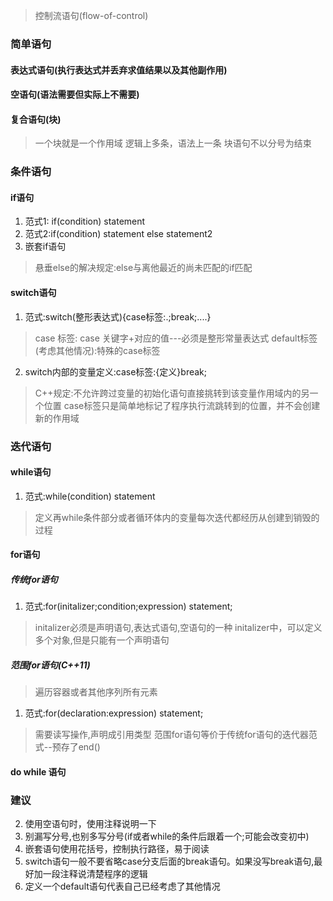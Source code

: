 > 控制流语句(flow-of-control)
### 简单语句
#### 表达式语句(执行表达式并丢弃求值结果以及其他副作用)
#### 空语句(语法需要但实际上不需要)
#### 复合语句(块)
> 一个块就是一个作用域
> 逻辑上多条，语法上一条
> 块语句不以分号为结束

### 条件语句
#### if语句
1. 范式1: if(condition) statement
2. 范式2:if(condition) statement else statement2
3. 嵌套if语句
> 悬垂else的解决规定:else与离他最近的尚未匹配的if匹配
#### switch语句
1. 范式:switch(整形表达式){case标签:.;break;....}
> case 标签: case 关键字+对应的值---必须是整形常量表达式
> default标签(考虑其他情况):特殊的case标签
2. switch内部的变量定义:case标签:{定义}break;
> C++规定:不允许跨过变量的初始化语句直接挑转到该变量作用域内的另一个位置
> case标签只是简单地标记了程序执行流跳转到的位置，并不会创建新的作用域

### 迭代语句
#### while语句
1. 范式:while(condition) statement
> 定义再while条件部分或者循环体内的变量每次迭代都经历从创建到销毁的过程

#### for语句
##### 传统for语句
1. 范式:for(initalizer;condition;expression) statement;
> initalizer必须是声明语句,表达式语句,空语句的一种
> initalizer中，可以定义多个对象,但是只能有一个声明语句

#####  范围for语句(C++11)
> 遍历容器或者其他序列所有元素
1. 范式:for(declaration:expression) statement; 
> 需要读写操作,声明成引用类型
> 范围for语句等价于传统for语句的迭代器范式--预存了end()

#### do while 语句


### 建议
2. 使用空语句时，使用注释说明一下
3. 别漏写分号,也别多写分号(if或者while的条件后跟着一个;可能会改变初中)
4. 嵌套语句使用花括号，控制执行路径，易于阅读 
5. switch语句一般不要省略case分支后面的break语句。如果没写break语句,最好加一段注释说清楚程序的逻辑
6. 定义一个default语句代表自己已经考虑了其他情况